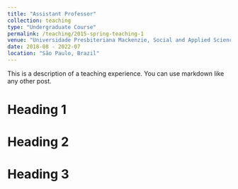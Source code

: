 ```yaml
---
title: "Assistant Professor"
collection: teaching
type: "Undergraduate Course"
permalink: /teaching/2015-spring-teaching-1
venue: "Universidade Presbiteriana Mackenzie, Social and Applied Sciences Center"
date: 2018-08 - 2022-07
location: "São Paulo, Brazil"    
---
```


This is a description of a teaching experience. You can use markdown like any other post.

Heading 1
======

Heading 2
======

Heading 3
======
